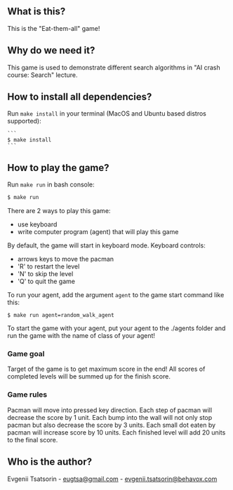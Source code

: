 ## What is this?

This is the "Eat-them-all" game!

## Why do we need it?

This game is used to demonstrate different search algorithms in "AI crash course: Search" lecture.

## How to install all dependencies?

Run `make install` in your terminal (MacOS and Ubuntu based distros supported):

    ```
    $ make install
    ```

## How to play the game?

Run `make run` in bash console:

```bash
$ make run
```

There are 2 ways to play this game:

- use keyboard
- write computer program (agent) that will play this game

By default, the game will start in keyboard mode. Keyboard controls:

- arrows keys to move the pacman
- 'R' to restart the level
- 'N' to skip the level
- 'Q' to quit the game

To run your agent, add the argument `agent` to the game start command like this:

```shell
$ make run agent=random_walk_agent 
```

To start the game with your agent, put your agent to the ./agents folder and run the game with the name of class of your agent!

### Game goal

Target of the game is to get maximum score in the end! All scores of completed levels will be summed up for the finish score.

### Game rules

Pacman will move into pressed key direction. Each step of pacman will decrease the score by 1 unit. Each bump into the wall will not only stop pacman but also decrease the score by 3 units. Each small dot eaten by pacman will increase score by 10 units. Each finished level will add 20 units to the final score.

## Who is the author?

Evgenii Tsatsorin - eugtsa@gmail.com - evgenii.tsatsorin@behavox.com